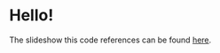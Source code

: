 # Hello!

The slideshow this code references can be found [here](https://docs.google.com/presentation/d/1z0D-2BuG6EfSSSogLLBh4fPlstHhrVwKe4zrVX9AwJQ/edit?usp=sharing).
